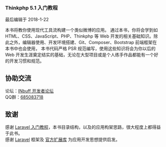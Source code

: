 <div class="card card-cascade my-5">
    <div class="view gradient-card-header indigo">
        <h3 class="h3-responsive">Thinkphp 5.1 入门教程</h3>
        <p>最后编辑于 2018-1-22</p>
    </div>
    <div class="card-body">
        <p class="card-text">
            <span class="h5-responsive">
                本书将教你使用现代工具流构建一个类似微博的应用。 通过本书，你将会学到如 HTML、CSS、JavaScript、PHP、Thinkphp 等 Web 开发的相关基础知识。除此之外，编辑器使用、开发环境搭建、Git、Composer、Bootstrap 前端框架在本书中也会使用， 本书代码严格 PSR 规范编写，使用这些知识将会为你以后的 Web 开发生涯奠定结实的基础，无论在大型项目或是个人练手作品都能有一个好的开发习惯和规范。
            </span>
        </p>
    </div>
</div>

<div class="card card-cascade my-5">
    <div class="view gradient-card-header indigo">
        <h2 class="h2-responsive">协助交流</h2>
    </div>
    <div class="card-body">
        <p class="card-text">
            <span class="h5-responsive">
                论坛：<a href="https://dev.inbuff.cn/forums" target="_black" rel="noopener noreferrer">INbuff 开发者论坛</a>
                <br>
                QQ群：<a href="https://shang.qq.com/wpa/qunwpa?idkey=dec8e7ee2f7c5cef3acc975f66379b3751e29df5dc3d15537fb14f2265028387" target="_black" rel="noopener noreferrer">685083718</a>
            </span>
        </p>
    </div>
</div>

<div class="card card-cascade my-5">
    <div class="view gradient-card-header indigo">
        <h2 class="h2-responsive">致谢</h2>
    </div>
    <div class="card-body">
        <p class="card-text">
            <span class="h5-responsive">
                感谢 <a href="https://laravel-china.org/courses/laravel-essential-training-5.5" target="_black" rel="noopener noreferrer">Laravel 入门教程</a>，本书目录结构，以及的应用构架思路，很大程度上都得益于此书。
                <br>
                感谢 <a href="https://laravel.com/" target="_black">Laravel</a> 框架及 <a href="https://github.com/laravel/laravel" target="_black" rel="noopener noreferrer">官方扩展库</a> 为应用开发思想提供启发。
            </span>
        </p>
    </div>
</div>

